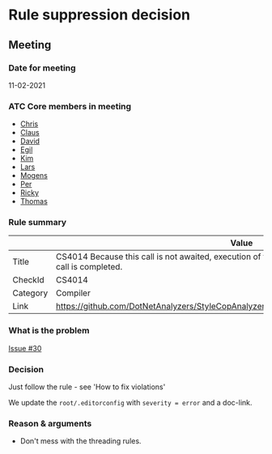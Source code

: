 # Rule suppression decision

## Meeting

### Date for meeting

11-02-2021

### ATC Core members in meeting

* [Chris](https://github.com/orgs/atc-net/people/christianhelle)
* [Claus](https://github.com/orgs/atc-net/people/cjakobsen)
* [David](https://github.com/orgs/atc-net/people/davidkallesen)
* [Egil](https://github.com/orgs/atc-net/people/egil)
* [Kim](https://github.com/orgs/atc-net/people/kimlundjohansen)
* [Lars](https://github.com/orgs/atc-net/people/LarsSkovslund)
* [Mogens](https://github.com/orgs/atc-net/people/MogensFogh)
* [Per](https://github.com/orgs/atc-net/people/perkops)
* [Ricky](https://github.com/orgs/atc-net/people/rickykaare)
* [Thomas](https://github.com/orgs/atc-net/people/TomMalow)

### Rule summary

|             | Value |
| ----------- |------------------------------------------------|
| Title       | CS4014 Because this call is not awaited, execution of the current method continues before the call is completed. |
| CheckId     | CS4014 |
| Category    | Compiler |
| Link        | https://github.com/DotNetAnalyzers/StyleCopAnalyzers/blob/master/documentation/CS4014.md |

### What is the problem

[Issue #30](https://github.com/atc-net/atc-coding-rules/issues/30)

### Decision

Just follow the rule - see 'How to fix violations'

We update the `root/.editorconfig` with `severity = error` and a doc-link.

### Reason & arguments

* Don't mess with the threading rules.
